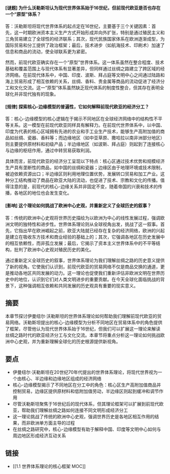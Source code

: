 #### [谜题] 为什么沃勒斯坦认为现代世界体系始于16世纪，但前现代欧亚是否也存在一个“原型”体系？
答：沃勒斯坦将现代世界体系的起点定在16世纪，主要基于三个关键因素：首先，这一时期欧洲资本主义生产方式开始形成并向外扩张，特别是通过殖民主义和三角贸易建立了全球性的经济联系；其次，现代民族国家体系在欧洲逐渐成型，为国际贸易和分工提供了政治框架；最后，技术进步（如航海技术、印刷术）加速了信息和商品的流动，使全球联系更为紧密。

然而，前现代欧亚确实存在一个“原型”世界体系。这一体系虽然在整合程度、技术基础和覆盖范围上与现代体系有显著差异，但同样通过丝绸之路建立了跨区域的经济网络。在前现代体系中，中国、印度、波斯、拜占庭等文明中心之间通过陆路和海上贸易形成了相互依赖的关系，丝绸、香料、贵金属等商品的流动促进了经济分工和文化交流。这一“原型”体系虽然缺乏现代体系的制度性整合，但其存在表明全球化并非现代独有的现象。

#### [规律] 探索核心-边缘模型的普遍性，它如何解释前现代欧亚的经济分工？
答：核心-边缘模型的核心逻辑在于揭示不同地区在全球经济网络中的结构性不平等关系。这一模型在前现代欧亚同样具有解释力。在前现代世界体系中，以中国、印度为代表的核心区域拥有先进的农业和手工业生产技术，能够生产高附加值的商品如丝绸、瓷器、香料等；而边缘地区（如中亚草原、撒哈拉以南非洲部分地区）则主要提供原材料和初级产品；半边缘地区（如波斯、拜占庭）则起到了连接核心与边缘的枢纽作用，通过中转贸易获取利润。

具体而言，前现代欧亚的经济分工呈现以下特点：核心区通过技术优势和规模经济生产具有垄断性的商品，如中国的丝绸和瓷器；边缘区由于地理环境或技术限制，被迫依赖资源出口；半边缘区则利用地理位置优势，发展转口贸易和加工产业。这种分工结构推动了商品在欧亚大陆的流动，也促进了技术、宗教和文化的传播。值得注意的是，前现代的核心-边缘关系并非固定不变，随着帝国的兴衰和技术的传播，各地区的地位也会发生变化。

#### [影响] 这个理论如何挑战了欧洲中心史观，并重新定义了全球历史的叙事？
答：传统的欧洲中心史观将世界历史描绘为以欧洲为中心的线性发展过程，强调欧洲文明的独特性和进步性。世界体系理论则从全球视角出发，挑战了这一叙事。首先，它指出早在欧洲崛起之前，欧亚大陆就已经存在复杂的经济网络，欧洲的兴起是建立在吸收东方技术和商业经验的基础上的；其次，它强调各地区在历史发展中的相互依赖性，而非孤立发展；最后，它揭示了资本主义世界体系中的不平等结构，批判了欧洲中心史观对殖民历史的美化。

通过重新定义全球历史的叙事，世界体系理论为我们理解丝绸之路的历史意义提供了新的视角。它使我们认识到，前现代欧亚的贸易网络不仅是商品交换的通道，更是推动各地区共同发展的动力。这一理论也促使我们重新评估非欧洲文明在世界历史中的地位，认识到它们对人类文明进步的重要贡献。在今天全球化面临挑战的背景下，这种强调相互依赖和共同发展的历史观具有重要的现实意义。

## 摘要

本章节探讨伊曼纽尔·沃勒斯坦的世界体系理论如何帮助我们理解前现代欧亚的贸易网络。沃勒斯坦提出的核心-边缘模型为分析不同地区在贸易体系中的角色提供了框架，尽管他认为现代世界体系始于16世纪，但我们可以扩展这一理论来解读丝绸之路时代的欧亚经济分工与文化交流。本章节将重点分析这一理论如何挑战欧洲中心史观，并为重新理解全球化的历史根源提供新视角。

## 要点

- 伊曼纽尔·沃勒斯坦在20世纪70年代提出的世界体系理论，将现代世界视为一个由核心、半边缘和边缘地区组成的经济网络
- 核心-边缘模型揭示了不同地区在分工中的角色：核心区生产高附加值商品并控制贸易，边缘区提供原材料和低附加值劳动，半边缘区则起到缓冲和调节作用
- 尽管沃勒斯坦聚焦于16世纪后的现代体系，但其理论框架可以扩展到前现代欧亚，帮助我们理解丝绸之路如何连接不同文明形成经济分工
- 这一理论挑战了传统的欧洲中心史观，强调世界历史是各地区相互作用的结果，而非欧洲单方面主导的过程
- 在丝绸之路研究中，核心-边缘模型有助于解释中国、印度等文明中心如何与周边地区形成经济互动关系

## 链接

- [[1.1 世界体系理论的核心框架 MOC]]
